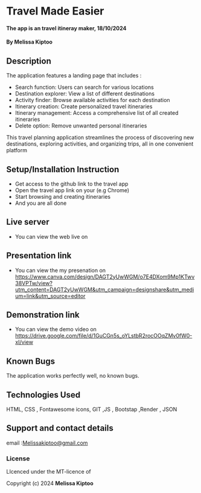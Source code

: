 # Travel Made Easier
#### The app is an travel itineray maker, 18/10/2024
#### **By Melissa Kiptoo**
## Description
The application features a landing page that includes :

* Search function: Users can search for various locations
* Destination explorer: View a list of different destinations
* Activity finder: Browse available activities for each destination
* Itinerary creation: Create personalized travel itineraries
* Itinerary management: Access a comprehensive list of all created itineraries
* Delete option: Remove unwanted personal itineraries

This travel planning application streamlines the process of discovering new destinations, exploring activities, and organizing trips, all in one convenient platform

## Setup/Installation Instruction
* Get access to the github link to the travel app
* Open the travel app link on your (e.g Chrome)
* Start browsing and creating itineraries
* And you are all done

## Live server
* You can view the web live on 

## Presentation link
* You can view the my presenation on https://www.canva.com/design/DAGT2yUwWGM/o7E4DXom9Mp1KTwv38VPTw/view?utm_content=DAGT2yUwWGM&utm_campaign=designshare&utm_medium=link&utm_source=editor

## Demonstration link
* You can view the demo video on https://drive.google.com/file/d/1GuCGn5s_oYLstbR2rocOOqZMv0fW0-xI/view 

## Known Bugs
The application works perfectly well, no known bugs.

## Technologies Used
HTML, CSS , Fontawesome icons, GIT ,JS , Bootstap ,Render , JSON

## Support and contact details
email :Melissakiptoo@gmail.com

### License
LIcenced under the MT-licence of

Copyright (c) 2024 **Melissa Kiptoo**
